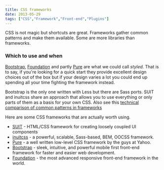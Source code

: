 ```yaml
---
title: CSS frameworks
date: 2013-05-29
tags: ["CSS","Framework","Front-end","Plugins"]
---
```


CSS is not magic but shortcuts are great. Frameworks gather common patterns and make them available. Some are more libraries than frameworks.

### Which to use and when

[Bootstrap](http://getbootstrap.com/), [Foundation](http://foundation.zurb.com/) and partly [Pure](http://purecss.io/) are what we could call _styled_. That is to say, if you're looking for a quick start they provide excellent design choices out of the box but if your design varies a lot you could end up spending all your time fighting the framework instead.

Bootstrap is the only one written with Less but there are Sass ports. SUIT and inuitcss share an approach that allows you to use everything or only parts of them as a basis for your own CSS. Also see this [technical comparison of common patterns in frameworks](https://docs.google.com/spreadsheet/ccc?key=0AiN0QfBTPpOCdDFjWlM0eU1ra21XanZkekxGbjA2WWc#gid=0)

Here are some CSS frameworks that are actually worth using.

- [SUIT](https://github.com/necolas/suit) - HTML/CSS framework for creating loosely coupled UI components
- [inuitcss](http://inuitcss.com/) - a powerful, scalable, Sass-based, BEM, OOCSS framework.
- [Pure](http://purecss.io/) - a well written low-level CSS framework by the guys at Yahoo.
- [Bootstrap](http://getbootstrap.com/) - sleek, intuitive, and powerful mobile first front-end framework for faster and easier web development.
- [Foundation](http://foundation.zurb.com/) - the most advanced responsive front-end framework in the world.
